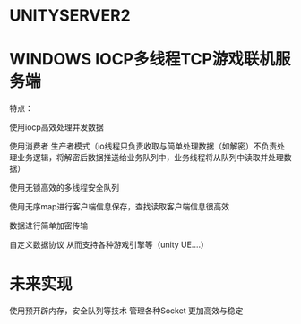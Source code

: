 # UNITYSERVER2
WINDOWS IOCP多线程TCP游戏联机服务端
===========================================================================

特点：

使用iocp高效处理并发数据

使用消费者 生产者模式（io线程只负责收取与简单处理数据（如解密）不负责处理业务逻辑，将解密后数据推送给业务队列中，业务线程将从队列中读取并处理数据）

使用无锁高效的多线程安全队列

使用无序map进行客户端信息保存，查找读取客户端信息很高效

数据进行简单加密传输

自定义数据协议 从而支持各种游戏引擎等（unity UE....）



未来实现
=========================================================

使用预开辟内存，安全队列等技术 管理各种Socket 更加高效与稳定





